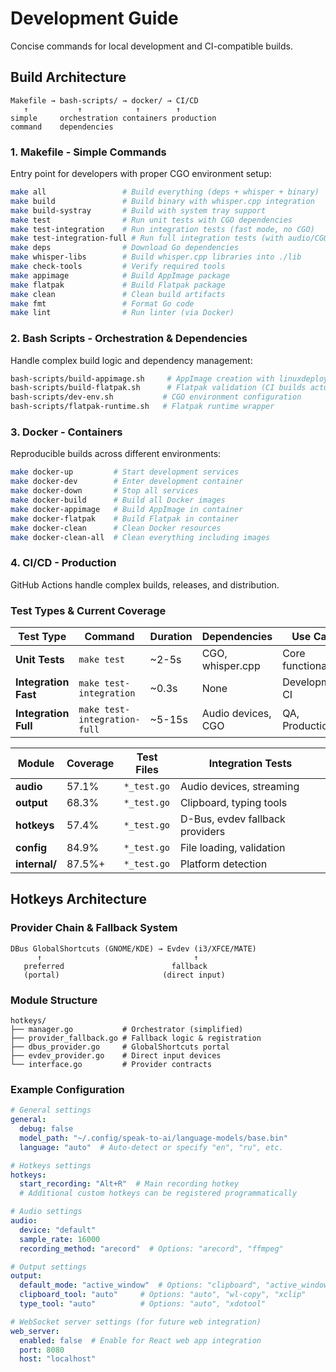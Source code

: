 # Development Guide

Concise commands for local development and CI-compatible builds.

## Build Architecture

```
Makefile → bash-scripts/ → docker/ → CI/CD
   ↑           ↑            ↑        ↑
simple     orchestration containers production
command    dependencies
```

### 1. Makefile - Simple Commands
Entry point for developers with proper CGO environment setup:
```bash
make all                 # Build everything (deps + whisper + binary)
make build               # Build binary with whisper.cpp integration
make build-systray       # Build with system tray support
make test                # Run unit tests with CGO dependencies
make test-integration    # Run integration tests (fast mode, no CGO)
make test-integration-full # Run full integration tests (with audio/CGO)
make deps                # Download Go dependencies
make whisper-libs        # Build whisper.cpp libraries into ./lib
make check-tools         # Verify required tools
make appimage            # Build AppImage package
make flatpak             # Build Flatpak package
make clean               # Clean build artifacts
make fmt                 # Format Go code
make lint                # Run linter (via Docker)
```

### 2. Bash Scripts - Orchestration & Dependencies  
Handle complex build logic and dependency management:
```bash
bash-scripts/build-appimage.sh     # AppImage creation with linuxdeploy fallbacks
bash-scripts/build-flatpak.sh      # Flatpak validation (CI builds actual package)
bash-scripts/dev-env.sh           # CGO environment configuration
bash-scripts/flatpak-runtime.sh   # Flatpak runtime wrapper
```

### 3. Docker - Containers
Reproducible builds across different environments:
```bash
make docker-up         # Start development services
make docker-dev        # Enter development container
make docker-down       # Stop all services
make docker-build      # Build all Docker images
make docker-appimage   # Build AppImage in container
make docker-flatpak    # Build Flatpak in container
make docker-clean      # Clean Docker resources
make docker-clean-all  # Clean everything including images
```

### 4. CI/CD - Production
GitHub Actions handle complex builds, releases, and distribution.

### Test Types & Current Coverage 

| Test Type | Command | Duration | Dependencies | Use Case |
|-----------|---------|----------|--------------|----------|
| **Unit Tests** | `make test` | ~2-5s | CGO, whisper.cpp | Core functionality |
| **Integration Fast** | `make test-integration` | ~0.3s | None | Development, CI |
| **Integration Full** | `make test-integration-full` | ~5-15s | Audio devices, CGO | QA, Production |


| Module | Coverage | Test Files | Integration Tests |
|--------|----------|------------|-------------------|
| **audio** | 57.1% | `*_test.go` | Audio devices, streaming |
| **output** | 68.3% | `*_test.go` | Clipboard, typing tools |
| **hotkeys** | 57.4% | `*_test.go` | D-Bus, evdev fallback providers |
| **config** | 84.9% | `*_test.go` | File loading, validation |
| **internal/** | 87.5%+ | `*_test.go` | Platform detection |

## Hotkeys Architecture

### Provider Chain & Fallback System
```
DBus GlobalShortcuts (GNOME/KDE) → Evdev (i3/XFCE/MATE)
      ↑                                  ↑
   preferred                        fallback
   (portal)                       (direct input)
```

### Module Structure
```
hotkeys/
├── manager.go           # Orchestrator (simplified)
├── provider_fallback.go # Fallback logic & registration
├── dbus_provider.go     # GlobalShortcuts portal
├── evdev_provider.go    # Direct input devices
└── interface.go         # Provider contracts
```

### Example Configuration

```yaml
# General settings
general:
  debug: false
  model_path: "~/.config/speak-to-ai/language-models/base.bin"
  language: "auto"  # Auto-detect or specify "en", "ru", etc.

# Hotkeys settings
hotkeys:
  start_recording: "Alt+R"  # Main recording hotkey
  # Additional custom hotkeys can be registered programmatically

# Audio settings
audio:
  device: "default"
  sample_rate: 16000
  recording_method: "arecord"  # Options: "arecord", "ffmpeg"

# Output settings
output:
  default_mode: "active_window"  # Options: "clipboard", "active_window", "combined"
  clipboard_tool: "auto"     # Options: "auto", "wl-copy", "xclip"
  type_tool: "auto"          # Options: "auto", "xdotool"

# WebSocket server settings (for future web integration)
web_server:
  enabled: false  # Enable for React web app integration
  port: 8080
  host: "localhost"
```